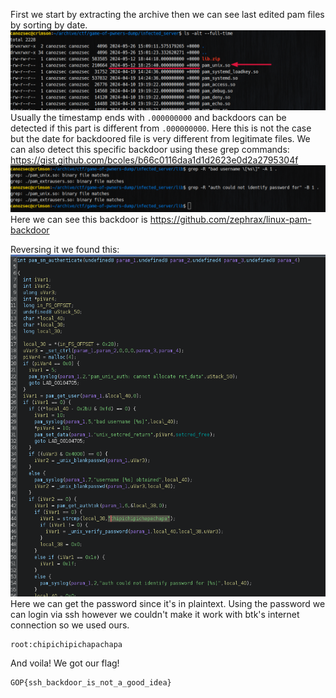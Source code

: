 First we start by extracting the archive then we can see last edited pam files by sorting by date.
<br>
![](solution00.png)
<br>
Usually the timestamp ends with `.000000000` and backdoors can be detected if this part is different from `.000000000`.
Here this is not the case but the date for backdoored file is very different from legitimate files.
We can also detect this specific backdoor using these grep commands:
https://gist.github.com/bcoles/b66c0116daa1d1d2623e0d2a2795304f
<br>
![](solution01.png)
<br>
Here we can see this backdoor is https://github.com/zephrax/linux-pam-backdoor

Reversing it we found this:<br>
![](solution02.png)
<br>
Here we can get the password since it's in plaintext.
Using the password we can login via ssh however we couldn't make it work with btk's internet connection so we used ours.
<br>
```
root:chipichipichapachapa
```

And voila! We got our flag!
```
GOP{ssh_backdoor_is_not_a_good_idea}
```
